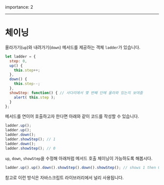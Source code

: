 importance: 2

---

# 체이닝

올라가기(`up`)와 내려가기(`down`) 메서드를 제공하는 객체 `ladder`가 있습니다.

```js
let ladder = {
  step: 0,
  up() { 
    this.step++;
  },
  down() { 
    this.step--;
  },
  showStep: function() { // 사다리에서 몇 번째 단에 올라와 있는지 보여줌
    alert( this.step );
  }
};
```

메서드를 연이어 호출하고자 한다면 아래와 같이 코드를 작성할 수 있습니다.

```js
ladder.up();
ladder.up();
ladder.down();
ladder.showStep(); // 1
ladder.down();
ladder.showStep(); // 0
```

`up`, `down`, `showStep`을 수정해 아래처럼 메서드 호출 체이닝이 가능하도록 해봅시다.

```js
ladder.up().up().down().showStep().down().showStep(); // shows 1 then 0
```

참고로 이런 방식은 자바스크립트 라이브러리에서 널리 사용됩니다.
